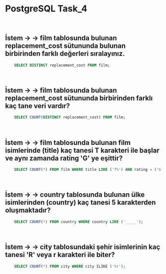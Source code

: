 # PostgreSQL Task_4

<br>

## İstem → → film tablosunda bulunan replacement_cost sütununda bulunan birbirinden farklı değerleri sıralayınız.
```sql
    SELECT DISTINCT replacement_cost FROM film;
```

<br>

## İstem → → film tablosunda bulunan replacement_cost sütununda birbirinden farklı kaç tane veri vardır?
```sql
    SELECT COUNT(DISTINCT replacement_cost) FROM film;
```

<br>

## İstem → → film tablosunda bulunan film isimlerinde (title) kaç tanesi T karakteri ile başlar ve aynı zamanda rating 'G' ye eşittir?
```sql
    SELECT COUNT(*) FROM film WHERE title LIKE ('T%') AND rating = ('G');
```

<br>

## İstem → → country tablosunda bulunan ülke isimlerinden (country) kaç tanesi 5 karakterden oluşmaktadır?
```sql
    SELECT COUNT(*) FROM country WHERE country LIKE ('_____');
```

<br>

## İstem → → city tablosundaki şehir isimlerinin kaç tanesi 'R' veya r karakteri ile biter?
```sql
    SELECT COUNT(*) FROM city WHERE city ILIKE ('%r');
```